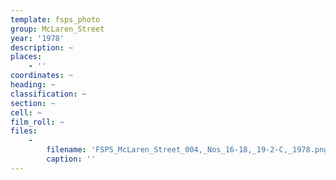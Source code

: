 ```yaml
---
template: fsps_photo
group: McLaren_Street
year: '1978'
description: ~
places:
    - ''
coordinates: ~
heading: ~
classification: ~
section: ~
cell: ~
film_roll: ~
files:
    -
        filename: 'FSPS_McLaren_Street_004,_Nos_16-18,_19-2-C,_1978.png'
        caption: ''
---
```

